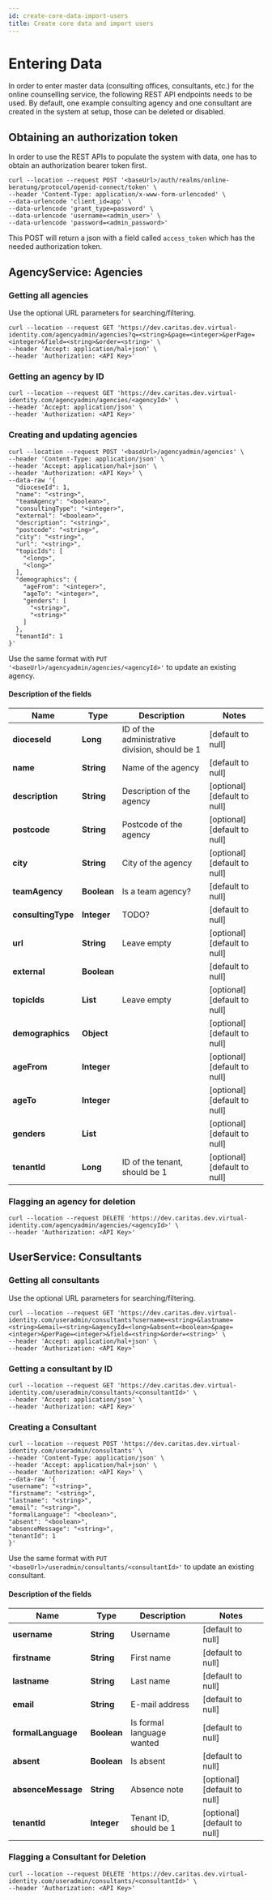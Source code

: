 ```yaml
---
id: create-core-data-import-users
title: Create core data and import users
---
```


# Entering Data
In order to enter master data (consulting offices, consultants, etc.) for the online counselling
service, the following REST API endpoints needs to be used.
By default, one example consulting agency and one consultant are created in the system at
setup, those can be deleted or disabled.

## Obtaining an authorization token
In order to use the REST APIs to populate the system with data, one has to obtain an authorization
bearer token first.

```
curl --location --request POST '<baseUrl>/auth/realms/online-beratung/protocol/openid-connect/token' \
--header 'Content-Type: application/x-www-form-urlencoded' \
--data-urlencode 'client_id=app' \
--data-urlencode 'grant_type=password' \
--data-urlencode 'username=<admin_user>' \
--data-urlencode 'password=<admin_password>'
```

This POST will return a json with a field called `access_token` which has the needed authorization
token.

## AgencyService: Agencies

### Getting all agencies

Use the optional URL parameters for searching/filtering.

```
curl --location --request GET 'https://dev.caritas.dev.virtual-identity.com/agencyadmin/agencies?q=<string>&page=<integer>&perPage=<integer>&field=<string>&order=<string>' \
--header 'Accept: application/hal+json' \
--header 'Authorization: <API Key>'
```

### Getting an agency by ID

```
curl --location --request GET 'https://dev.caritas.dev.virtual-identity.com/agencyadmin/agencies/<agencyId>' \
--header 'Accept: application/json' \
--header 'Authorization: <API Key>'
```

### Creating and updating agencies

```
curl --location --request POST '<baseUrl>/agencyadmin/agencies' \
--header 'Content-Type: application/json' \
--header 'Accept: application/hal+json' \
--header 'Authorization: <API Key>' \
--data-raw '{
  "dioceseId": 1,
  "name": "<string>",
  "teamAgency": "<boolean>",
  "consultingType": "<integer>",
  "external": "<boolean>",
  "description": "<string>",
  "postcode": "<string>",
  "city": "<string>",
  "url": "<string>",
  "topicIds": [
    "<long>",
    "<long>"
  ],
  "demographics": {
    "ageFrom": "<integer>",
    "ageTo": "<integer>",
    "genders": [
      "<string>",
      "<string>"
    ]
  },
  "tenantId": 1
}'
```

Use the same format with `PUT '<baseUrl>/agencyadmin/agencies/<agencyId>'` to update an existing agency.

#### Description of the fields

| Name               | Type        | Description                                    | Notes                        |
|--------------------|-------------|------------------------------------------------|------------------------------|
| **dioceseId**      | **Long**    | ID of the administrative division, should be 1 | [default to null]            |
| **name**           | **String**  | Name of the agency                             | [default to null]            |
| **description**    | **String**  | Description of the agency                      | [optional] [default to null] |
| **postcode**       | **String**  | Postcode of the agency                         | [optional] [default to null] |
| **city**           | **String**  | City of the agency                             | [optional] [default to null] |
| **teamAgency**     | **Boolean** | Is a team agency?                              | [default to null]            |
| **consultingType** | **Integer** | TODO?                                          | [default to null]            |
| **url**            | **String**  | Leave empty                                    | [optional] [default to null] |
| **external**       | **Boolean** |                                                | [default to null]            |
| **topicIds**       | **List**    | Leave empty                                    | [optional] [default to null] |
| **demographics**   | **Object**  |                                                | [optional] [default to null] |
| **ageFrom**        | **Integer** |                                                | [optional] [default to null] |
| **ageTo**          | **Integer** |                                                | [optional] [default to null] |
| **genders**        | **List**    |                                                | [optional] [default to null] |
| **tenantId**       | **Long**    | ID of the tenant, should be 1                  | [optional] [default to null] |

### Flagging an agency for deletion

```
curl --location --request DELETE 'https://dev.caritas.dev.virtual-identity.com/agencyadmin/agencies/<agencyId>' \
--header 'Authorization: <API Key>'
```

## UserService: Consultants

### Getting all consultants

Use the optional URL parameters for searching/filtering.

```
curl --location --request GET 'https://dev.caritas.dev.virtual-identity.com/useradmin/consultants?username=<string>&lastname=<string>&email=<string>&agencyId=<long>&absent=<boolean>&page=<integer>&perPage=<integer>&field=<string>&order=<string>' \
--header 'Accept: application/hal+json' \
--header 'Authorization: <API Key>'
```

### Getting a consultant by ID

```
curl --location --request GET 'https://dev.caritas.dev.virtual-identity.com/useradmin/consultants/<consultantId>' \
--header 'Accept: application/json' \
--header 'Authorization: <API Key>'
```

### Creating a Consultant
```
curl --location --request POST 'https://dev.caritas.dev.virtual-identity.com/useradmin/consultants' \
--header 'Content-Type: application/json' \
--header 'Accept: application/hal+json' \
--header 'Authorization: <API Key>' \
--data-raw '{
"username": "<string>",
"firstname": "<string>",
"lastname": "<string>",
"email": "<string>",
"formalLanguage": "<boolean>",
"absent": "<boolean>",
"absenceMessage": "<string>",
"tenantId": 1
}'
```

Use the same format with `PUT '<baseUrl>/useradmin/consultants/<consultantId>'` to update an existing consultant.

#### Description of the fields

| Name               | Type        | Description               | Notes                        |
|--------------------|-------------|---------------------------|------------------------------|
| **username**       | **String**  | Username                  | [default to null]            |
| **firstname**      | **String**  | First name                | [default to null]            |
| **lastname**       | **String**  | Last name                 | [default to null]            |
| **email**          | **String**  | E-mail address            | [default to null]            |
| **formalLanguage** | **Boolean** | Is formal language wanted | [default to null]            |
| **absent**         | **Boolean** | Is absent                 | [default to null]            |
| **absenceMessage** | **String**  | Absence note              | [optional] [default to null] |
| **tenantId**       | **Integer** | Tenant ID, should be 1    | [optional] [default to null] |

### Flagging a Consultant for Deletion

```
curl --location --request DELETE 'https://dev.caritas.dev.virtual-identity.com/useradmin/consultants/<consultantId>' \
--header 'Authorization: <API Key>'
```